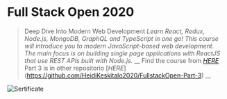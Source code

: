 # Full Stack Open 2020
>Deep Dive Into Modern Web Development
_Learn React, Redux, Node.js, MongoDB, GraphQL and TypeScript in one go! This course will introduce you to modern JavaScript-based web development. The main focus is on building single page applications with ReactJS that use REST APIs built with Node.js._
__
Find the course from [*HERE*](https://fullstackopen.com)
Part 3 is in other repositorio [*HERE*] (https://github.com/HeidiKeskitalo2020/FullstackOpen-Part-3)
__


![Sertificate](https://studies.cs.helsinki.fi/stats/api/certificate/fullstackopen/en/4ef95a9a17eb1e753bde9cb0e732e018)